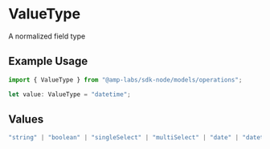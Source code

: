 # ValueType

A normalized field type

## Example Usage

```typescript
import { ValueType } from "@amp-labs/sdk-node/models/operations";

let value: ValueType = "datetime";
```

## Values

```typescript
"string" | "boolean" | "singleSelect" | "multiSelect" | "date" | "datetime" | "int" | "float" | "other"
```